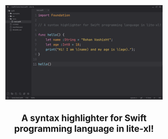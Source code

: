<div align="center">
    <img width=500 src="./examples/screenshot.png"/>

# A syntax highlighter for Swift programming language in lite-xl!


</div>
